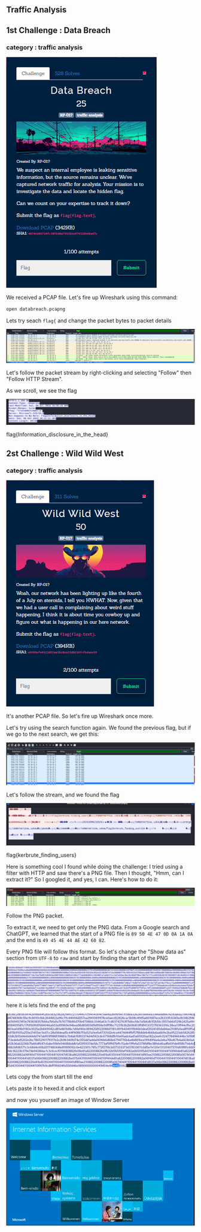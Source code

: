 ## Traffic Analysis

## 1st Challenge : Data Breach
### category : traffic analysis
![alt text](images/traffic-8.png)


We received a PCAP file. Let's fire up Wireshark using this command:


```sh
open databreach.pcapng
```


Lets try seach `flag{` and change the packet bytes to packet details

![](images/traffic-9.png)

Let's follow the packet stream by right-clicking and selecting "Follow" then "Follow HTTP Stream".

As we scroll, we see the flag

![alt text](images/traffic-11.png)

flag{Information_disclosure_in_the_head}


## 2st Challenge : Wild Wild West
### category : traffic analysis
![](images/traffic-12.png)

It's another PCAP file. So let's fire up Wireshark once more.

Let's try using the search function again. We found the previous flag, but if we go to the next search, we get this:

![alt text](images/traffic-14.png)

Let's follow the stream, and we found the flag

![](images/traffic-15.png)

flag{kerbrute_finding_users}

Here is something cool I found while doing the challenge: I tried using a filter with HTTP and saw there's a PNG file. Then I thought, "Hmm, can I extract it?" So I googled it, and yes, I can. Here's how to do it:

![alt text](images/traffic-17.png)

Follow the PNG packet.

To extract it, we need to get only the PNG data. From a Google search and ChatGPT, we learned that the start of a PNG file is `89 50 4E 47 0D 0A 1A 0A` and the end is `49 45 4E 44 AE 42 60 82`.

Every PNG file will follow this format. So let's change the "Show data as" section from `UTF-8` to `raw` and start by finding the start of the PNG

![alt text](images/traffic-18.png)

here it is lets find the end of the png

![alt text](images/traffic-19.png)

Lets copy the from start till the end

Lets paste it to hexed.it
and click export

and now you yourself an image of Window Server

![alt text](images/traffic-20.png)
